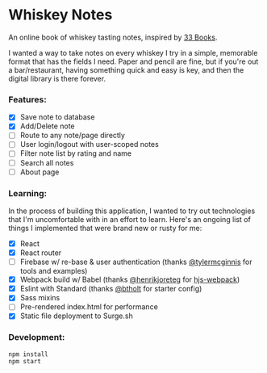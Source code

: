 # Whiskey Notes
An online book of whiskey tasting notes, inspired by [33 Books](http://www.33books.com/products/33-whiskeys).

I wanted a way to take notes on every whiskey I try in a simple, memorable format that has the fields I need.
Paper and pencil are fine, but if you're out a bar/restaurant, having something quick and easy is key, and then the digital library is there forever.

### Features:
- [x] Save note to database
- [x] Add/Delete note
- [ ] Route to any note/page directly
- [ ] User login/logout with user-scoped notes
- [ ] Filter note list by rating and name
- [ ] Search all notes
- [ ] About page

### Learning:
In the process of building this application, I wanted to try out technologies that I'm uncomfortable with in an effort to learn.
Here's an ongoing list of things I implemented that were brand new or rusty for me:
- [x] React
- [x] React router
- [ ] Firebase w/ re-base & user authentication (thanks [@tylermcginnis](https://github.com/tylermcginnis) for tools and examples)
- [x] Webpack build w/ Babel (thanks [@henrikjoreteg](https://github.com/henrikjoreteg) for [hjs-webpack](https://github.com/HenrikJoreteg/hjs-webpack))
- [x] Eslint with Standard (thanks [@btholt](https://github.com/btholt) for starter config)
- [x] Sass mixins
- [ ] Pre-rendered index.html for performance
- [x] Static file deployment to Surge.sh

### Development:
```
npm install
npm start
```
